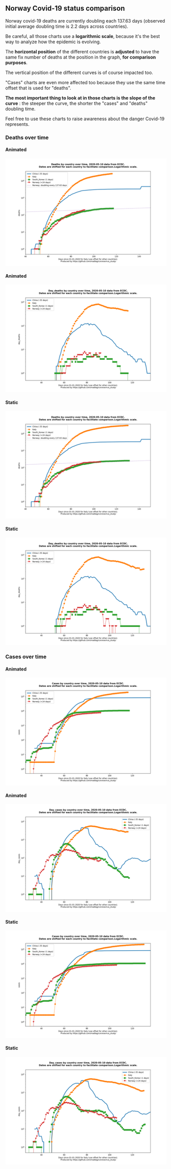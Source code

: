 ## Norway Covid-19 status comparison 

Norway covid-19 deaths are currently doubling each 137.63 days (observed initial average doubling time is 2.2 days across countries).



Be careful, all those charts use a **logarithmic scale**, because it's the best way to analyze how the epidemic is evolving.
 
The **horizontal position** of the different countries is **adjusted** to have the same fix number of deaths at the position in the graph, **for comparison purposes**.

The vertical position of the different curves is of course impacted too.

"Cases" charts are even more affected too because they use the same time offset that is used for "deaths".

**The most important thing to look at in those charts is the slope of the curve** : the steeper the curve, the shorter the "cases" and "deaths" doubling time.

Feel free to use these charts to raise awareness about the danger Covid-19 represents. 


 
### Deaths over time
 
#### Animated
![Norway covid-19 deaths animated chart](https://raw.githubusercontent.com/madlag/coronavirus_study/master/notebooks/graphs/2020-05-10/countries/Norway/2020-05-10_Norway_deaths.gif "Norway covid-19 deaths animated chart")   
 
#### Animated
![Norway covid-19 daily deaths animated chart](https://raw.githubusercontent.com/madlag/coronavirus_study/master/notebooks/graphs/2020-05-10/countries/Norway/2020-05-10_Norway_day_deaths.gif "Norway covid-19 day_deaths animated chart")   
 
#### Static
![Norway covid-19 deaths static chart](https://raw.githubusercontent.com/madlag/coronavirus_study/master/notebooks/graphs/2020-05-10/countries/Norway/2020-05-10_Norway_deaths.png "Norway covid-19 deaths static chart")   
 
#### Static
![Norway covid-19 daily deaths static chart](https://raw.githubusercontent.com/madlag/coronavirus_study/master/notebooks/graphs/2020-05-10/countries/Norway/2020-05-10_Norway_day_deaths.png "Norway covid-19 day_deaths static chart")   

 
### Cases over time
 
#### Animated
![Norway covid-19 cases animated chart](https://raw.githubusercontent.com/madlag/coronavirus_study/master/notebooks/graphs/2020-05-10/countries/Norway/2020-05-10_Norway_cases.gif "Norway covid-19 cases animated chart")   
 
#### Animated
![Norway covid-19 daily cases animated chart](https://raw.githubusercontent.com/madlag/coronavirus_study/master/notebooks/graphs/2020-05-10/countries/Norway/2020-05-10_Norway_day_cases.gif "Norway covid-19 day_cases animated chart")   
 
#### Static
![Norway covid-19 cases static chart](https://raw.githubusercontent.com/madlag/coronavirus_study/master/notebooks/graphs/2020-05-10/countries/Norway/2020-05-10_Norway_cases.png "Norway covid-19 cases static chart")   
 
#### Static
![Norway covid-19 daily cases static chart](https://raw.githubusercontent.com/madlag/coronavirus_study/master/notebooks/graphs/2020-05-10/countries/Norway/2020-05-10_Norway_day_cases.png "Norway covid-19 day_cases static chart")   

